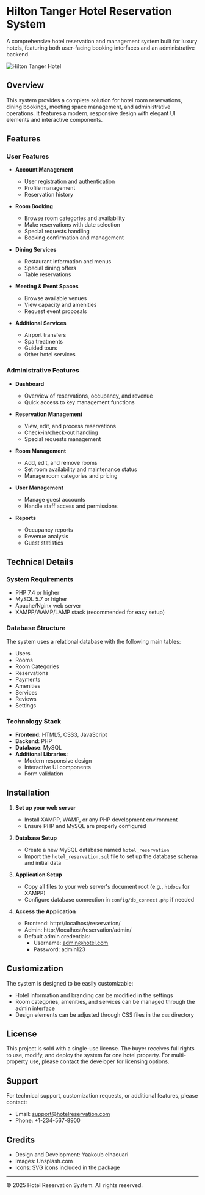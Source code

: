 # Hilton Tanger Hotel Reservation System

A comprehensive hotel reservation and management system built for luxury hotels, featuring both user-facing booking interfaces and an administrative backend.

![Hilton Tanger Hotel](https://www.hilton.com/modules/assets/svgs/logos/HH.svg)

## Overview

This system provides a complete solution for hotel room reservations, dining bookings, meeting space management, and administrative operations. It features a modern, responsive design with elegant UI elements and interactive components.

## Features

### User Features
- **Account Management**
  - User registration and authentication
  - Profile management
  - Reservation history
  
- **Room Booking**
  - Browse room categories and availability
  - Make reservations with date selection
  - Special requests handling
  - Booking confirmation and management
  
- **Dining Services**
  - Restaurant information and menus
  - Special dining offers
  - Table reservations
  
- **Meeting & Event Spaces**
  - Browse available venues
  - View capacity and amenities
  - Request event proposals
  
- **Additional Services**
  - Airport transfers
  - Spa treatments
  - Guided tours
  - Other hotel services

### Administrative Features
- **Dashboard**
  - Overview of reservations, occupancy, and revenue
  - Quick access to key management functions
  
- **Reservation Management**
  - View, edit, and process reservations
  - Check-in/check-out handling
  - Special requests management
  
- **Room Management**
  - Add, edit, and remove rooms
  - Set room availability and maintenance status
  - Manage room categories and pricing
  
- **User Management**
  - Manage guest accounts
  - Handle staff access and permissions
  
- **Reports**
  - Occupancy reports
  - Revenue analysis
  - Guest statistics

## Technical Details

### System Requirements
- PHP 7.4 or higher
- MySQL 5.7 or higher
- Apache/Nginx web server
- XAMPP/WAMP/LAMP stack (recommended for easy setup)

### Database Structure
The system uses a relational database with the following main tables:
- Users
- Rooms
- Room Categories
- Reservations
- Payments
- Amenities
- Services
- Reviews
- Settings

### Technology Stack
- **Frontend**: HTML5, CSS3, JavaScript
- **Backend**: PHP
- **Database**: MySQL
- **Additional Libraries**: 
  - Modern responsive design
  - Interactive UI components
  - Form validation

## Installation

1. **Set up your web server**
   - Install XAMPP, WAMP, or any PHP development environment
   - Ensure PHP and MySQL are properly configured

2. **Database Setup**
   - Create a new MySQL database named `hotel_reservation`
   - Import the `hotel_reservation.sql` file to set up the database schema and initial data

3. **Application Setup**
   - Copy all files to your web server's document root (e.g., `htdocs` for XAMPP)
   - Configure database connection in `config/db_connect.php` if needed

4. **Access the Application**
   - Frontend: http://localhost/reservation/
   - Admin: http://localhost/reservation/admin/
   - Default admin credentials:
     - Username: admin@hotel.com
     - Password: admin123

## Customization

The system is designed to be easily customizable:

- Hotel information and branding can be modified in the settings
- Room categories, amenities, and services can be managed through the admin interface
- Design elements can be adjusted through CSS files in the `css` directory

## License

This project is sold with a single-use license. The buyer receives full rights to use, modify, and deploy the system for one hotel property. For multi-property use, please contact the developer for licensing options.

## Support

For technical support, customization requests, or additional features, please contact:

- Email: support@hotelreservation.com
- Phone: +1-234-567-8900

## Credits

- Design and Development: Yaakoub elhaouari
- Images: Unsplash.com
- Icons: SVG icons included in the package

---

© 2025 Hotel Reservation System. All rights reserved.
